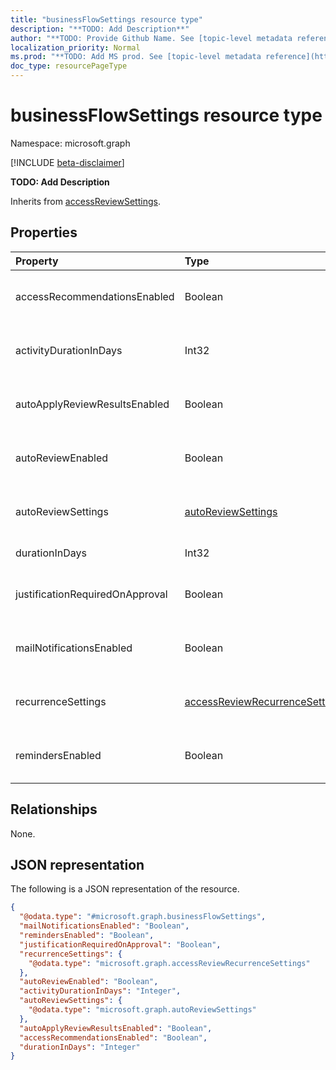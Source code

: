 ```yaml
---
title: "businessFlowSettings resource type"
description: "**TODO: Add Description**"
author: "**TODO: Provide Github Name. See [topic-level metadata reference](https://msgo.azurewebsites.net/add/document/guidelines/metadata.html#topic-level-metadata)**"
localization_priority: Normal
ms.prod: "**TODO: Add MS prod. See [topic-level metadata reference](https://msgo.azurewebsites.net/add/document/guidelines/metadata.html#topic-level-metadata)**"
doc_type: resourcePageType
---
```


# businessFlowSettings resource type

Namespace: microsoft.graph

[!INCLUDE [beta-disclaimer](../../includes/beta-disclaimer.md)]

**TODO: Add Description**


Inherits from [accessReviewSettings](../resources/accessreviewsettings.md).

## Properties
|Property|Type|Description|
|:---|:---|:---|
|accessRecommendationsEnabled|Boolean|**TODO: Add Description** Inherited from [accessReviewSettings](../resources/accessreviewsettings.md)|
|activityDurationInDays|Int32|**TODO: Add Description** Inherited from [accessReviewSettings](../resources/accessreviewsettings.md)|
|autoApplyReviewResultsEnabled|Boolean|**TODO: Add Description** Inherited from [accessReviewSettings](../resources/accessreviewsettings.md)|
|autoReviewEnabled|Boolean|**TODO: Add Description** Inherited from [accessReviewSettings](../resources/accessreviewsettings.md)|
|autoReviewSettings|[autoReviewSettings](../resources/autoreviewsettings.md)|**TODO: Add Description** Inherited from [accessReviewSettings](../resources/accessreviewsettings.md)|
|durationInDays|Int32|**TODO: Add Description**|
|justificationRequiredOnApproval|Boolean|**TODO: Add Description** Inherited from [accessReviewSettings](../resources/accessreviewsettings.md)|
|mailNotificationsEnabled|Boolean|**TODO: Add Description** Inherited from [accessReviewSettings](../resources/accessreviewsettings.md)|
|recurrenceSettings|[accessReviewRecurrenceSettings](../resources/accessreviewrecurrencesettings.md)|**TODO: Add Description** Inherited from [accessReviewSettings](../resources/accessreviewsettings.md)|
|remindersEnabled|Boolean|**TODO: Add Description** Inherited from [accessReviewSettings](../resources/accessreviewsettings.md)|

## Relationships
None.

## JSON representation
The following is a JSON representation of the resource.
<!-- {
  "blockType": "resource",
  "@odata.type": "microsoft.graph.businessFlowSettings"
}
-->
``` json
{
  "@odata.type": "#microsoft.graph.businessFlowSettings",
  "mailNotificationsEnabled": "Boolean",
  "remindersEnabled": "Boolean",
  "justificationRequiredOnApproval": "Boolean",
  "recurrenceSettings": {
    "@odata.type": "microsoft.graph.accessReviewRecurrenceSettings"
  },
  "autoReviewEnabled": "Boolean",
  "activityDurationInDays": "Integer",
  "autoReviewSettings": {
    "@odata.type": "microsoft.graph.autoReviewSettings"
  },
  "autoApplyReviewResultsEnabled": "Boolean",
  "accessRecommendationsEnabled": "Boolean",
  "durationInDays": "Integer"
}
```

